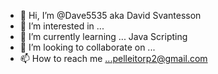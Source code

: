 - 👋 Hi, I’m @Dave5535 aka David Svantesson 
- 👀 I’m interested in ... 
- 🌱 I’m currently learning ... Java Scripting 
- 💞️ I’m looking to collaborate on ...
- 📫 How to reach me ...pelleitorp2@gmail.com

<!---
Dave5535/Dave5535 is a ✨ special ✨ repository because its `README.md` (this file) appears on your GitHub profile.
You can click the Preview link to take a look at your changes.
--->
